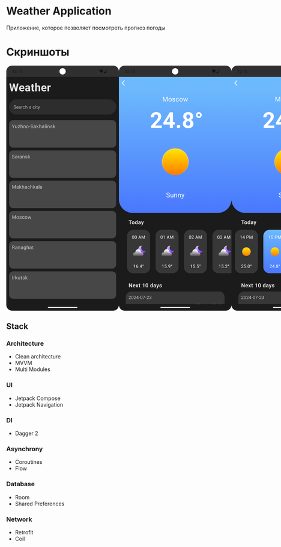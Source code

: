 <h1>Weather Application</h1>
<p>Приложение, которое позволяет посмотреть прогноз погоды</p>

<h1>Скриншоты</h1>
<div style="display: flex;">
  <img alt="Скрин 1" src="readme/screen_1.png" width="300">
  <img alt="Скрин 2" src="readme/screen_2.png" width="300">
  <img alt="Скрин 3" src="readme/screen_3.png" width="300">
  <img alt="Скрин 4" src="readme/screen_4.png" width="300">
  <img alt="Скрин 5" src="readme/screen_5.png" width="300">
</div>

## Stack
### Architecture

- Clean architecture
- MVVM
- Multi Modules

### UI
- Jetpack Compose
- Jetpack Navigation

### DI
- Dagger 2

### Asynchrony
- Coroutines
- Flow

### Database
- Room
- Shared Preferences

### Network
- Retrofit
- Coil
